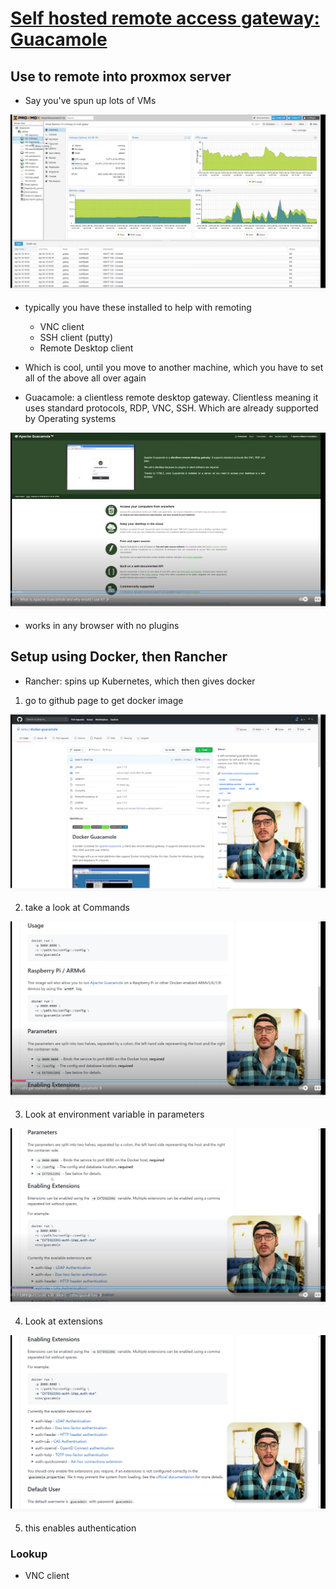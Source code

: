 # [Self hosted remote access gateway: Guacamole](https://www.youtube.com/watch?v=LWdxhZyHT_8&t=277s)
## Use to remote into proxmox server

- Say you've spun up lots of VMs

![](img/2021-12-08-15-29-23.png)

- typically you have these installed to help with remoting
  - VNC client
  - SSH client (putty)
  - Remote Desktop client

- Which is cool, until you move to another machine, which you have to set all of the above all over again

- Guacamole: a clientless remote desktop gateway.  Clientless meaning it uses standard protocols, RDP, VNC, SSH.  Which are already supported by Operating systems

![](img/2021-12-08-15-31-57.png)

- works in any browser with no plugins

## Setup using Docker, then Rancher
- Rancher: spins up Kubernetes, which then gives docker

1. go to github page to get docker image

![](img/2021-12-08-15-35-39.png)

2. take a look at Commands

![](img/2021-12-08-15-35-58.png)

3. Look at environment variable in parameters

![](img/2021-12-08-15-36-50.png)

4. Look at extensions

![](img/2021-12-08-15-37-31.png)

5. this enables authentication

### Lookup
- VNC client